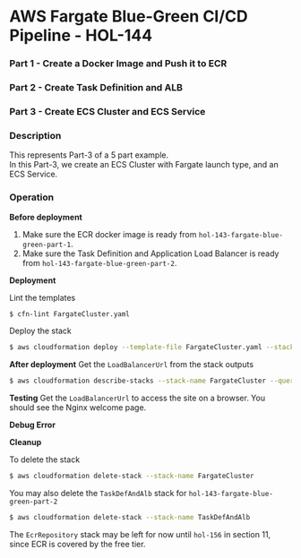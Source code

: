 # AWS Fargate Blue-Green CI/CD Pipeline - HOL-144

### Part 1 - Create a Docker Image and Push it to ECR

### Part 2 - Create Task Definition and ALB

### Part 3 - Create ECS Cluster and ECS Service

### Description

This represents Part-3 of a 5 part example.  
In this Part-3, we create an ECS Cluster with Fargate launch type, and an ECS Service.

### Operation

**Before deployment**

1. Make sure the ECR docker image is ready from `hol-143-fargate-blue-green-part-1`.
2. Make sure the Task Definition and Application Load Balancer is ready from `hol-143-fargate-blue-green-part-2`.

**Deployment**

Lint the templates

```bash
$ cfn-lint FargateCluster.yaml
```

Deploy the stack

```bash
$ aws cloudformation deploy --template-file FargateCluster.yaml --stack-name FargateCluster --parameter-overrides file://private-parameters.json
```

**After deployment**
Get the `LoadBalancerUrl` from the stack outputs

```bash
$ aws cloudformation describe-stacks --stack-name FargateCluster --query "Stacks[0].Outputs" --no-cli-pager
```

**Testing**
Get the `LoadBalancerUrl` to access the site on a browser.
You should see the Nginx welcome page.

**Debug Error**

**Cleanup**

To delete the stack

```bash
$ aws cloudformation delete-stack --stack-name FargateCluster
```

You may also delete the `TaskDefAndAlb` stack for `hol-143-fargate-blue-green-part-2`

```bash
$ aws cloudformation delete-stack --stack-name TaskDefAndAlb
```

The `EcrRepository` stack may be left for now until `hol-156` in section 11, since ECR is covered by the free tier.
